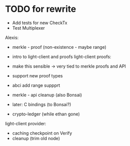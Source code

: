 # TODO for rewrite

* Add tests for new CheckTx
* Test Multiplexer


Alexis:

* merkle - proof (non-existence - maybe range)
* intro to light-client and proofs
light-client proofs:
* make this sensible -> very tied to merkle proofs and API
* support new proof types

* abci add range suppprt



* merkle - api cleanup (also Bonsai)
* later: C bindings (to Bonsai?)


* crypto-ledger (while ethan gone)

light-client provider:
* caching checkpoint on Verify
* cleanup (trim old node)

